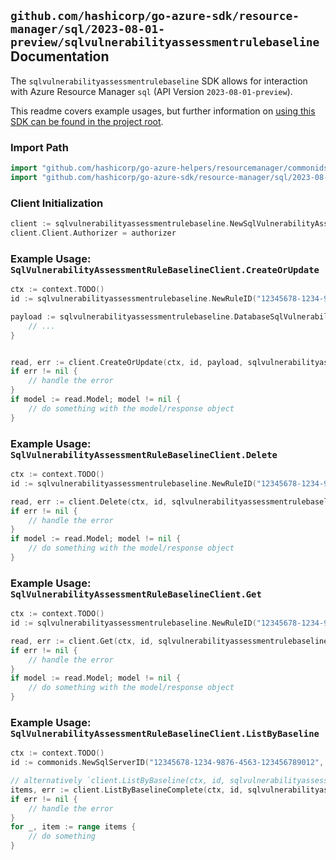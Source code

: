 
## `github.com/hashicorp/go-azure-sdk/resource-manager/sql/2023-08-01-preview/sqlvulnerabilityassessmentrulebaseline` Documentation

The `sqlvulnerabilityassessmentrulebaseline` SDK allows for interaction with Azure Resource Manager `sql` (API Version `2023-08-01-preview`).

This readme covers example usages, but further information on [using this SDK can be found in the project root](https://github.com/hashicorp/go-azure-sdk/tree/main/docs).

### Import Path

```go
import "github.com/hashicorp/go-azure-helpers/resourcemanager/commonids"
import "github.com/hashicorp/go-azure-sdk/resource-manager/sql/2023-08-01-preview/sqlvulnerabilityassessmentrulebaseline"
```


### Client Initialization

```go
client := sqlvulnerabilityassessmentrulebaseline.NewSqlVulnerabilityAssessmentRuleBaselineClientWithBaseURI("https://management.azure.com")
client.Client.Authorizer = authorizer
```


### Example Usage: `SqlVulnerabilityAssessmentRuleBaselineClient.CreateOrUpdate`

```go
ctx := context.TODO()
id := sqlvulnerabilityassessmentrulebaseline.NewRuleID("12345678-1234-9876-4563-123456789012", "example-resource-group", "serverName", "ruleId")

payload := sqlvulnerabilityassessmentrulebaseline.DatabaseSqlVulnerabilityAssessmentRuleBaselineInput{
	// ...
}


read, err := client.CreateOrUpdate(ctx, id, payload, sqlvulnerabilityassessmentrulebaseline.DefaultCreateOrUpdateOperationOptions())
if err != nil {
	// handle the error
}
if model := read.Model; model != nil {
	// do something with the model/response object
}
```


### Example Usage: `SqlVulnerabilityAssessmentRuleBaselineClient.Delete`

```go
ctx := context.TODO()
id := sqlvulnerabilityassessmentrulebaseline.NewRuleID("12345678-1234-9876-4563-123456789012", "example-resource-group", "serverName", "ruleId")

read, err := client.Delete(ctx, id, sqlvulnerabilityassessmentrulebaseline.DefaultDeleteOperationOptions())
if err != nil {
	// handle the error
}
if model := read.Model; model != nil {
	// do something with the model/response object
}
```


### Example Usage: `SqlVulnerabilityAssessmentRuleBaselineClient.Get`

```go
ctx := context.TODO()
id := sqlvulnerabilityassessmentrulebaseline.NewRuleID("12345678-1234-9876-4563-123456789012", "example-resource-group", "serverName", "ruleId")

read, err := client.Get(ctx, id, sqlvulnerabilityassessmentrulebaseline.DefaultGetOperationOptions())
if err != nil {
	// handle the error
}
if model := read.Model; model != nil {
	// do something with the model/response object
}
```


### Example Usage: `SqlVulnerabilityAssessmentRuleBaselineClient.ListByBaseline`

```go
ctx := context.TODO()
id := commonids.NewSqlServerID("12345678-1234-9876-4563-123456789012", "example-resource-group", "serverName")

// alternatively `client.ListByBaseline(ctx, id, sqlvulnerabilityassessmentrulebaseline.DefaultListByBaselineOperationOptions())` can be used to do batched pagination
items, err := client.ListByBaselineComplete(ctx, id, sqlvulnerabilityassessmentrulebaseline.DefaultListByBaselineOperationOptions())
if err != nil {
	// handle the error
}
for _, item := range items {
	// do something
}
```
